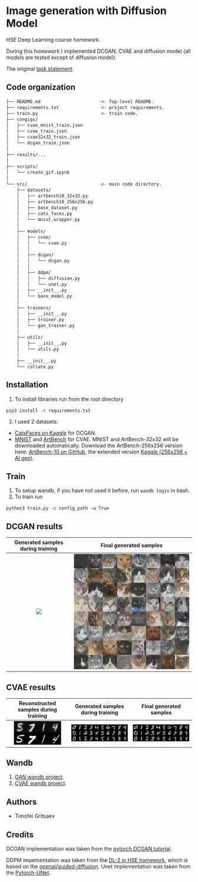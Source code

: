 # Image generation with Diffusion Model
HSE Deep Learning course homework.

During this homework I implemented DCGAN, CVAE and diffusion model (all models are tested except of diffusion model).

The original [task statement](https://github.com/puhsu/dl-hse/tree/main/week06-transformers/bhw01).

## Code organization
```shell
├── README.md                       <- Top-level README.
├── requirements.txt                <- project requirements.
├── train.py                        <- train code.
├── congigs/               
│   ├── cvae_mnist_train.json
│   ├── cvae_train.json
│   ├── cvae32x32_train.json
│   └── dcgan_train.json
│   
├── results/...               
│   
├── scripts/               
│   └── create_gif.ipynb
│
└── src/                            <- main code directory.
    ├── datasets/
    │   ├── artbench10_32x32.py
    │   ├── artbench10_256x256.py
    │   ├── base_dataset.py
    │   ├── cats_faces.py
    │   └── mnist_wrapper.py 
    │            
    ├── models/
    │   ├── cvae/
    │   │   └── cvae.py
    │   │   
    │   ├── dcgan/
    │   │   └── dcgan.py
    │   │   
    │   ├── ddpm/
    │   │   ├── diffusion.py
    │   │   └── unet.py
    │   ├── __init__.py                 
    │   └── base_model.py                 
    │   
    ├── trainers/
    │   ├── __init__.py                 
    │   ├── trainer.py                 
    │   └── gan_trainer.py                 
    │
    ├── utils/   
    │   ├── __init__.py
    │   └── utils.py               
    │   
    ├── __init__.py
    └── collate.py
```

## Installation
1. To install libraries run from the root directory
```shell
pip3 install -r requirements.txt
```
2. I used 2 datasets:
* [CatsFaces on Kaggle](https://www.kaggle.com/datasets/spandan2/cats-faces-64x64-for-generative-models) for DCGAN.
* [MNIST](https://en.wikipedia.org/wiki/MNIST_database) and [ArtBench](https://paperswithcode.com/dataset/artbench-10) for CVAE. 
MNIST and ArtBench-32x32 will be downloaded automatically.
Download the ArtBench-256x256 version here: [ArtBench-10 on GitHub](https://github.com/liaopeiyuan/artbench/blob/main/README.md), the extended version [Kaggle (256x256 + AI gen)](https://www.kaggle.com/datasets/ravidussilva/real-ai-art). 

## Train
1. To setup wandb, if you have not used it before, run `wandb login` in bash.
2. To train run
```shell
python3 train.py -c config_path -w True
```

## DCGAN results
| Generated samples during training  | Final generated samples |
| :---: | :---: |
| ![](https://github.com/tgritsaev/image-generation/blob/main/results/dcgan.gif)  | ![](https://github.com/tgritsaev/image-generation/blob/main/results/final_dcgan.png)  |

## CVAE results
| Reconstructed samples during training  | Generated samples during training | Final generated samples |
| :---: | :---: | :---: |
| ![](https://github.com/tgritsaev/image-generation/blob/main/results/recontsructed_mnist_cvae.gif)  | ![](https://github.com/tgritsaev/image-generation/blob/main/results/generated_mnist_cvae.gif) | ![](https://github.com/tgritsaev/image-generation/blob/main/results/final_mnist_cvae.png)

## Wandb 
1. [GAN wandb project](https://wandb.ai/tgritsaev/dl2-gan-generation?workspace=user-tgritsaev).
2. [CVAE wandb project](https://wandb.ai/tgritsaev/dl2-cvae-generation?workspace=user-tgritsaev).

## Authors
* Timofei Gritsaev

## Credits
DCGAN implementation was taken from the [pytorch DCGAN tutorial](https://pytorch.org/tutorials/beginner/dcgan_faces_tutorial.html).

DDPM impementation was taken from the [DL-2 in HSE homework](https://github.com/puhsu/dl-hse/blob/main/week08-VAE-Diff/shw5/homework.ipynb), which is based on the [openai/guided-diffusion](https://github.com/openai/guided-diffusion). Unet implementation was taken from the [Pytorch-UNet](https://github.com/milesial/Pytorch-UNet).